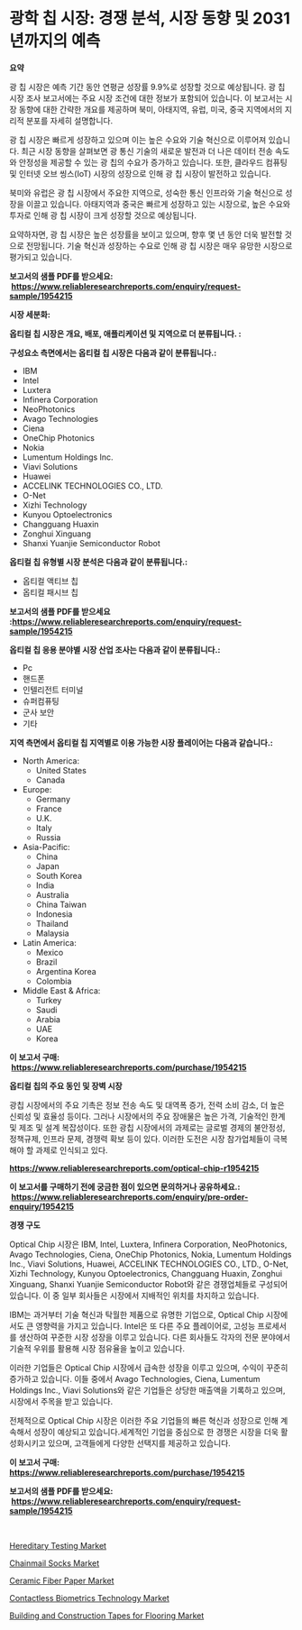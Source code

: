 <p><h1>광학 칩 시장: 경쟁 분석, 시장 동향 및 2031년까지의 예측</h1></p><p><strong>요약</strong></p>
<p><p>광 칩 시장은 예측 기간 동안 연평균 성장률 9.9%로 성장할 것으로 예상됩니다. 광 칩 시장 조사 보고서에는 주요 시장 조건에 대한 정보가 포함되어 있습니다. 이 보고서는 시장 동향에 대한 간략한 개요를 제공하며 북미, 아태지역, 유럽, 미국, 중국 지역에서의 지리적 분포를 자세히 설명합니다. </p><p>광 칩 시장은 빠르게 성장하고 있으며 이는 높은 수요와 기술 혁신으로 이루어져 있습니다. 최근 시장 동향을 살펴보면 광 통신 기술의 새로운 발전과 더 나은 데이터 전송 속도와 안정성을 제공할 수 있는 광 칩의 수요가 증가하고 있습니다. 또한, 클라우드 컴퓨팅 및 인터넷 오브 씽스(IoT) 시장의 성장으로 인해 광 칩 시장이 발전하고 있습니다.</p><p>북미와 유럽은 광 칩 시장에서 주요한 지역으로, 성숙한 통신 인프라와 기술 혁신으로 성장을 이끌고 있습니다. 아태지역과 중국은 빠르게 성장하고 있는 시장으로, 높은 수요와 투자로 인해 광 칩 시장이 크게 성장할 것으로 예상됩니다.</p><p>요약하자면, 광 칩 시장은 높은 성장률을 보이고 있으며, 향후 몇 년 동안 더욱 발전할 것으로 전망됩니다. 기술 혁신과 성장하는 수요로 인해 광 칩 시장은 매우 유망한 시장으로 평가되고 있습니다.</p></p>
<p><strong>보고서의 샘플 PDF를 받으세요: &nbsp;<a href="https://www.reliableresearchreports.com/enquiry/request-sample/1954215">https://www.reliableresearchreports.com/enquiry/request-sample/1954215</a></strong></p>
<p><strong>시장 세분화:</strong></p>
<p><strong> 옵티컬 칩 시장은 개요, 배포, 애플리케이션 및 지역으로 더 분류됩니다. :</strong></p>
<p><strong>구성요소 측면에서는 옵티컬 칩 시장은 다음과 같이 분류됩니다.:</strong></p>
<p><ul><li>IBM</li><li>Intel</li><li>Luxtera</li><li>Infinera Corporation</li><li>NeoPhotonics</li><li>Avago Technologies</li><li>Ciena</li><li>OneChip Photonics</li><li>Nokia</li><li>Lumentum Holdings Inc.</li><li>Viavi Solutions</li><li>Huawei</li><li>ACCELINK TECHNOLOGIES CO., LTD.</li><li>O-Net</li><li>Xizhi Technology</li><li>Kunyou Optoelectronics</li><li>Changguang Huaxin</li><li>Zonghui Xinguang</li><li>Shanxi Yuanjie Semiconductor Robot</li></ul></p>
<p><strong> 옵티컬 칩 유형별 시장 분석은 다음과 같이 분류됩니다.:</strong></p>
<p><ul><li>옵티컬 액티브 칩</li><li>옵티컬 패시브 칩</li></ul></p>
<p><strong>보고서의 샘플 PDF를 받으세요 :<a href="https://www.reliableresearchreports.com/enquiry/request-sample/1954215">https://www.reliableresearchreports.com/enquiry/request-sample/1954215</a></strong></p>
<p><strong> 옵티컬 칩 응용 분야별 시장 산업 조사는 다음과 같이 분류됩니다.:</strong></p>
<p><ul><li>Pc</li><li>핸드폰</li><li>인텔리전트 터미널</li><li>슈퍼컴퓨팅</li><li>군사 보안</li><li>기타</li></ul></p>
<p><strong>지역 측면에서 옵티컬 칩 지역별로 이용 가능한 시장 플레이어는 다음과 같습니다.:</strong></p>
<p><ul>
    <li>
        North America:
        <ul>
            <li>United States</li>
            <li>Canada</li>
        </ul>
    </li>
    <li>
        Europe:
        <ul>
            <li>Germany</li>
            <li>France</li>
            <li>U.K.</li>
            <li>Italy</li>
            <li>Russia</li>
        </ul>
    </li>
    <li>
        Asia-Pacific:
        <ul>
            <li>China</li>
            <li>Japan</li>
            <li>South Korea</li>
            <li>India</li>
            <li>Australia</li>
            <li>China Taiwan</li>
            <li>Indonesia</li>
            <li>Thailand</li>
            <li>Malaysia</li>
        </ul>
    </li>
    <li>
        Latin America:
        <ul>
            <li>Mexico</li>
            <li>Brazil</li>
            <li>Argentina Korea</li>
            <li>Colombia</li>
        </ul>
    </li>
    <li>
        Middle East & Africa:
        <ul>
            <li>Turkey</li>
            <li>Saudi</li>
            <li>Arabia</li>
            <li>UAE</li>
            <li>Korea</li>
        </ul>
    </li>
    </ul></p>
<p><strong>이 보고서 구매: &nbsp;<a href="https://www.reliableresearchreports.com/purchase/1954215">https://www.reliableresearchreports.com/purchase/1954215</a></strong></p>
<p><strong>옵티컬 칩의 주요 동인 및 장벽 시장</strong></p>
<p><p>광칩 시장에서의 주요 기촉은 정보 전송 속도 및 대역폭 증가, 전력 소비 감소, 더 높은 신뢰성 및 효율성 등이다. 그러나 시장에서의 주요 장애물은 높은 가격, 기술적인 한계 및 제조 및 설계 복잡성이다. 또한 광칩 시장에서의 과제로는 글로벌 경제의 불안정성, 정책규제, 인프라 문제, 경쟁력 확보 등이 있다. 이러한 도전은 시장 참가업체들이 극복해야 할 과제로 인식되고 있다.</p></p>
<p><strong><a href="https://www.reliableresearchreports.com/optical-chip-r1954215">https://www.reliableresearchreports.com/optical-chip-r1954215</a></strong></p>
<p><strong>이 보고서를 구매하기 전에 궁금한 점이 있으면 문의하거나 공유하세요.: &nbsp;<a href="https://www.reliableresearchreports.com/enquiry/pre-order-enquiry/1954215">https://www.reliableresearchreports.com/enquiry/pre-order-enquiry/1954215</a></strong></p>
<p><strong>경쟁 구도</strong></p>
<p><p>Optical Chip 시장은 IBM, Intel, Luxtera, Infinera Corporation, NeoPhotonics, Avago Technologies, Ciena, OneChip Photonics, Nokia, Lumentum Holdings Inc., Viavi Solutions, Huawei, ACCELINK TECHNOLOGIES CO., LTD., O-Net, Xizhi Technology, Kunyou Optoelectronics, Changguang Huaxin, Zonghui Xinguang, Shanxi Yuanjie Semiconductor Robot와 같은 경쟁업체들로 구성되어 있습니다. 이 중 일부 회사들은 시장에서 지배적인 위치를 차지하고 있습니다.</p><p>IBM는 과거부터 기술 혁신과 탁월한 제품으로 유명한 기업으로, Optical Chip 시장에서도 큰 영향력을 가지고 있습니다. Intel은 또 다른 주요 플레이어로, 고성능 프로세서를 생산하여 꾸준한 시장 성장을 이루고 있습니다. 다른 회사들도 각자의 전문 분야에서 기술적 우위를 활용해 시장 점유율을 높이고 있습니다.</p><p>이러한 기업들은 Optical Chip 시장에서 급속한 성장을 이루고 있으며, 수익이 꾸준히 증가하고 있습니다. 이들 중에서 Avago Technologies, Ciena, Lumentum Holdings Inc., Viavi Solutions와 같은 기업들은 상당한 매출액을 기록하고 있으며, 시장에서 주목을 받고 있습니다.</p><p>전체적으로 Optical Chip 시장은 이러한 주요 기업들의 빠른 혁신과 성장으로 인해 계속해서 성장이 예상되고 있습니다.세계적인 기업을 중심으로 한 경쟁은 시장을 더욱 활성화시키고 있으며, 고객들에게 다양한 선택지를 제공하고 있습니다.</p></p>
<p><strong>이 보고서 구매: &nbsp; <a href="https://www.reliableresearchreports.com/purchase/1954215">https://www.reliableresearchreports.com/purchase/1954215</a></strong></p>
<p><strong>보고서의 샘플 PDF를 받으세요: &nbsp;<a href="https://www.reliableresearchreports.com/enquiry/request-sample/1954215">https://www.reliableresearchreports.com/enquiry/request-sample/1954215</a></strong><strong></strong></p>
<p>&nbsp;</p>
<p><p><a href="https://github.com/kosella/Market-Research-Report-List-3/blob/main/hereditary-testing-market.md">Hereditary Testing Market</a></p><p><a href="https://issuu.com/reportprime-2/docs/chainmail-socks-market-size-2030.pptx">Chainmail Socks Market</a></p><p><a href="https://issuu.com/reportprime-2/docs/ceramic-fiber-paper-market-size-2030.pptx">Ceramic Fiber Paper Market</a></p><p><a href="https://github.com/nathandecarvalho/Market-Research-Report-List-3/blob/main/contactless-biometrics-technology-market.md">Contactless Biometrics Technology Market</a></p><p><a href="https://www.linkedin.com/pulse/building-construction-tapes-flooring-market-provides-detailed-bdtqf">Building and Construction Tapes for Flooring Market</a></p></p>
